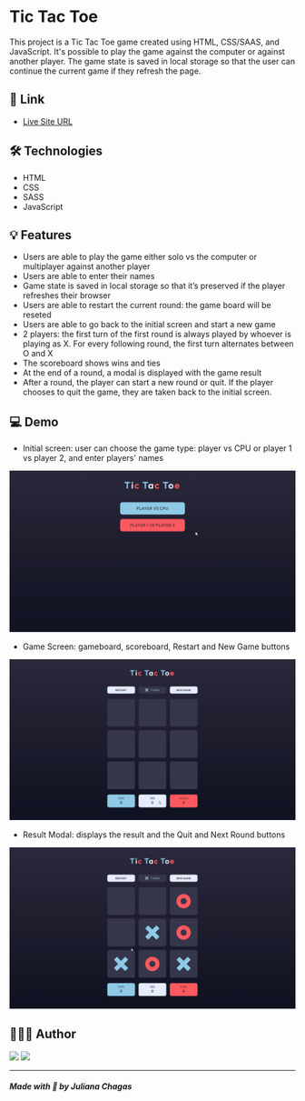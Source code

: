 # Tic Tac Toe

This project is a Tic Tac Toe game created using HTML, CSS/SAAS, and JavaScript. It's possible to play the game against the computer or against another player. The game state is saved in local storage so that the user can continue the current game if they refresh the page. 

## 🔗 Link

- [Live Site URL](https://julianachagas.github.io/tic-tac-toe/)

## 🛠️ Technologies

- HTML
- CSS
- SASS
- JavaScript

## 💡 Features

- Users are able to play the game either solo vs the computer or multiplayer against another player
- Users are able to enter their names
- Game state is saved in local storage so that it’s preserved if the player refreshes their browser
- Users are able to restart the current round: the game board will be reseted
- Users are able to go back to the initial screen and start a new game
- 2 players: the first turn of the first round is always played by whoever is playing as X. For every following round, the first turn alternates between O and X
- The scoreboard shows wins and ties
- At the end of a round, a modal is displayed with the game result
- After a round, the player can start a new round or quit. If the player chooses to quit the game, they are taken back to the initial screen.

## 💻 Demo

- Initial screen: user can choose the game type: player vs CPU or player 1 vs player 2, and enter players' names

<img src="github/demo1.gif" alt=""/> <br/>

- Game Screen: gameboard, scoreboard, Restart and New Game buttons

<img src="github/demo2.gif" alt=""/> <br/>

- Result Modal: displays the result and the Quit and Next Round buttons

<img src="github/demo3.gif" alt=""/> <br/>

## 👩🏻‍💻 Author

<a href="https://www.linkedin.com/in/juliana--chagas/" target="_blank"><img src="https://img.shields.io/badge/LinkedIn-0077B5?style=for-the-badge&logo=linkedin&logoColor=white"></a>
<a href="https://twitter.com/JulianaCoding" target="_blank"><img src="https://img.shields.io/badge/Twitter-1DA1F2?style=for-the-badge&logo=twitter&logoColor=white"></a>

---

##### Made with 💜 by Juliana Chagas

